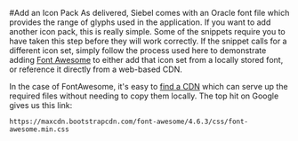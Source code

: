 #Add an Icon Pack
As delivered, Siebel comes with an Oracle font file which provides the range of glyphs used in the application. If you want to add another icon pack, this is really simple. Some of the snippets require you to have taken this step before they will work correctly. If the snippet calls for a different icon set, simply follow the process used here to demonstrate adding [Font Awesome](http://fontawesome.io/) to either add that icon set from a locally stored font, or reference it directly from a web-based CDN.

In the case of FontAwesome, it's easy to [find a CDN](https://www.google.com/search?q=font+awesome+cdn&oq=font+awesome+cdn) which can serve up the required files without needing to copy them locally. The top hit on Google gives us this link:

```https://maxcdn.bootstrapcdn.com/font-awesome/4.6.3/css/font-awesome.min.css```

